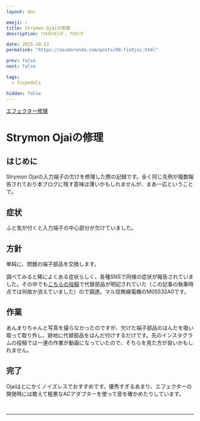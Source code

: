 ```yaml
---
layout: doc

emoji: ⚡
title: Strymon Ojaiの修理
description: ｱｽﾓのﾒﾓﾗﾝﾀﾞ、ｱｽﾓﾗﾝﾀﾞ

date: 2025-10-23
permalink: "https://asumoranda.com/posts/08-fixOjai.html"

prev: false
next: false

tags:
  - fixpedals

hidden: false
---
```


[エフェクター修理](../tags/fixpedals)

# Strymon Ojaiの修理

## はじめに

Strymon Ojaiの入力端子の欠けを修理した際の記録です。全く同じ先例が複数報告されており本ブログに残す意味は薄いかもしれませんが、まあ一応ということで。

## 症状

ふと気が付くと入力端子の中心部分が欠けていました。

<ImageGroup
  :sources="[
    '/images/2025/08-01.webp',
  ]"
  type="big"
  caption="ウインクしてるみたいでちょっと可愛い"
/>

## 方針

単純に、問題の端子部品を交換します。

調べてみると稀によくある症状らしく、各種SNSで同様の症状が報告されていました。その中でも[こちらの投稿](https://www.instagram.com/reel/DGAkHUixYnT/)で代替部品が明記されていた（この記事の執筆時点では何故か消えていました）ので調達。マル信無線電機のM05532A0です。

## 作業

<ImageGroup
  :sources="[
    '/images/2025/08-02.webp',
    '/images/2025/08-03.webp'
  ]"
  type="double"
  caption="分解したところ"
/>

あんまりちゃんと写真を撮らなかったのですが、欠けた端子部品のはんだを吸い取って取り外し、跡地に代替部品をはんだ付けするだけです。先のインスタグラムの投稿では一連の作業が動画になっていたので、そちらを見た方が良いかもしれません。

## 完了

<ImageGroup
  :sources="[
    '/images/2025/08-04.webp',
  ]"
  type="big"
  caption="おめめぱっちり"
/>

Ojaiはとにかくノイズレスでおすすめです。優秀すぎるあまり、エフェクターの開発時には敢えて粗悪なACアダプターを使って音を確かめたりしています。

<br/>

---
